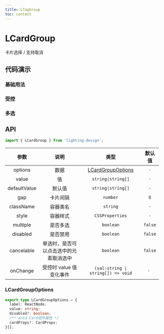 ```yaml
---
title: LTagGroup
toc: content
---
```


# LCardGroup

卡片选择 / 支持取消

## 代码演示

### 基础用法

<code src='./demos/Demo1.tsx'></code>

### 受控

<code src='./demos/Demo3.tsx'></code>

### 多选

<code src='./demos/Demo2.tsx'></code>

## API

```ts
import { LCardGroup } from 'lighting-design';
```

|     参数     |                  说明                  |                              类型                              | 默认值  |
| :----------: | :------------------------------------: | :------------------------------------------------------------: | :-----: |
|   options    |                  数据                  | [LCardGroupOptions](/components/card-group/#lcardgroupoptions) |   `-`   |
|    value     |                   值                   |                       `string\|string[]`                       |   `-`   |
| defaultValue |                 默认值                 |                       `string\|string[]`                       |   `-`   |
|     gap      |                卡片间隔                |                            `number`                            |   `8`   |
|  className   |                容器类名                |                            `string`                            |   `-`   |
|    style     |                容器样式                |                        `CSSProperties`                         |   `-`   |
|   multiple   |                是否多选                |                           `boolean`                            | `false` |
|   disabled   |                是否禁用                |                           `boolean`                            | `false` |
|  cancelable  | 单选时，是否可以点击选中的元素取消选中 |                           `boolean`                            | `false` |
|   onChange   |        受控时 value 值变化事件         |               `(val:string \| string[]) => void`               |  `- `   |

### LCardGroupOptions

```ts
export type LCardGroupOptions = {
  label: ReactNode;
  value: string;
  disabled?: boolean;
  /** antd Card组件属性 */
  cardProps?: CardProps;
}[];
```
